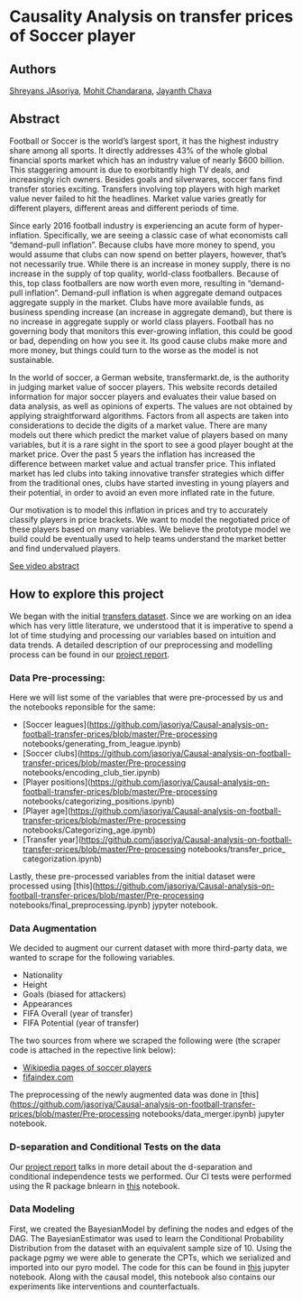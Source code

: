 # Causality Analysis on transfer prices of Soccer player

## Authors 

[Shreyans JAsoriya](https://www.linkedin.com/in/shreyansjasoriya/), [Mohit Chandarana](https://www.linkedin.com/in/mohitchandarana/), [Jayanth Chava](https://www.linkedin.com/in/jay-chava/)

## Abstract

Football or Soccer is the world’s largest sport, it has the highest industry share among all sports. It directly addresses 43% of the whole global financial sports market which has an industry value of nearly $600 billion. This staggering amount is due to exorbitantly high TV deals, and increasingly rich owners. Besides goals and silverwares, soccer fans find transfer stories exciting. Transfers involving top players with high market value never failed to hit the headlines. Market value varies greatly for different players, different areas and different periods of time. 

Since early 2016 football industry is experiencing an acute form of hyper-inflation. Specifically, we are seeing a classic case of what economists call “demand-pull inflation”. Because clubs have more money to spend, you would assume that clubs can now spend on better players, however, that’s not necessarily true. While there is an increase in money supply, there is no increase in the supply of top quality, world-class footballers. Because of this, top class footballers are now worth even more, resulting in “demand-pull inflation”. Demand-pull inflation is when aggregate demand outpaces aggregate supply in the market. Clubs have more available funds, as business spending increase (an increase in aggregate demand), but there is no increase in aggregate supply or world class players. Football has no governing body that monitors this ever-growing inflation, this could be good or bad, depending on how you see it. Its good cause clubs make more and more money, but things could turn to the worse as the model is not sustainable. 

In the world of soccer, a German website, transfermarkt.de, is the authority in judging market value of soccer players. This website records detailed information for major soccer players and evaluates their value based on data analysis, as well as opinions of experts. The values are not obtained by applying straightforward algorithms. Factors from all aspects are taken into considerations to decide the digits of a market value. There are many models out there which predict the market value of players based on many variables, but it is a rare sight in the sport to see a good player bought at the market price. Over the past 5 years the inflation has increased the difference between market value and actual transfer price. This inflated market has led clubs into taking innovative transfer strategies which differ from the traditional ones, clubs have started investing in young players and their potential, in order to avoid an even more inflated rate in the future. 

Our motivation is to model this inflation in prices and try to accurately classify players in price brackets. We want to model the negotiated price of these players based on many variables. We believe the prototype model we build could be eventually used to help teams understand the market better and find undervalued players.


[See video abstract](https://www.youtube.com/)

## How to explore this project

We began with the initial [transfers dataset](https://github.com/jasoriya/Causal-analysis-on-football-transfer-prices/blob/master/data/transfers1.0.csv). Since we are working on an idea which has very little literature, we understood that it is imperative to spend a lot of time studying and processing our variables based on intuition and data trends. A detailed description of our preprocessing and modelling process can be found in our [project report](https://github.com/jasoriya/Causal-analysis-on-football-transfer-prices/blob/master/Report.pdf).  

### Data Pre-processing:
Here we will list some of the variables that were pre-processed by us and the notebooks reponsible for the same:
  - [Soccer leagues](https://github.com/jasoriya/Causal-analysis-on-football-transfer-prices/blob/master/Pre-processing notebooks/generating_from_league.ipynb)
  - [Soccer clubs](https://github.com/jasoriya/Causal-analysis-on-football-transfer-prices/blob/master/Pre-processing notebooks/encoding_club_tier.ipynb)
  - [Player positions](https://github.com/jasoriya/Causal-analysis-on-football-transfer-prices/blob/master/Pre-processing notebooks/categorizing_positions.ipynb)
  - [Player age](https://github.com/jasoriya/Causal-analysis-on-football-transfer-prices/blob/master/Pre-processing notebooks/Categorizing_age.ipynb)
  - [Transfer year](https://github.com/jasoriya/Causal-analysis-on-football-transfer-prices/blob/master/Pre-processing notebooks/transfer_price_ categorization.ipynb)

Lastly, these pre-processed variables from the initial dataset were processed using [this](https://github.com/jasoriya/Causal-analysis-on-football-transfer-prices/blob/master/Pre-processing notebooks/final_preprocessing.ipynb) jypyter notebook.

### Data Augmentation
We decided to augment our current dataset with more third-party data, we wanted to scrape for the following variables.
  - Nationality
  - Height
  - Goals (biased for attackers)
  - Appearances
  - FIFA Overall (year of transfer)
  - FIFA Potential (year of transfer)

The two sources from where we scraped the following were (the scraper code is attached in the repective link below):
- [Wikipedia pages of soccer players](https://github.com/jasoriya/Causal-analysis-on-football-transfer-prices/blob/master/src/wikipedia_extractor.py)
- [fifaindex.com](https://github.com/jasoriya/Causal-analysis-on-football-transfer-prices/blob/master/src/fifa_dataset_extractor.py)

The preprocessing of the newly augmented data was done in [this](https://github.com/jasoriya/Causal-analysis-on-football-transfer-prices/blob/master/Pre-processing notebooks/data_merger.ipynb) jupyter notebook. 

### D-separation and Conditional Tests on the data
Our [project report](https://github.com/jasoriya/Causal-analysis-on-football-transfer-prices/blob/master/Report.pdf) talks in more detail about the d-separation and conditional independence tests we performed. Our CI tests were performed using the R package bnlearn in [this](https://github.com/jasoriya/Causal-analysis-on-football-transfer-prices/blob/master/Causal%20Model%20notebooks/DSepCITests.ipynb) notebook. 

### Data Modeling
First, we created the BayesianModel by defining the nodes and edges of the DAG. The BayesianEstimator was used to learn the Conditional Probability Distribution from the dataset with an equivalent sample size of 10. Using the package pgmy we were able to generate the CPTs, which we serialized and imported into our pyro model. The code for this can be found in [this](https://github.com/jasoriya/Causal-analysis-on-football-transfer-prices/blob/master/Causal%20Model%20notebooks/Causal%20Inference%2C%20Interventions%2C%20and%20Counterfactuals.ipynb) jupyter notebook. Along with the causal model, this notebook also contains our experiments like interventions and counterfactuals.
